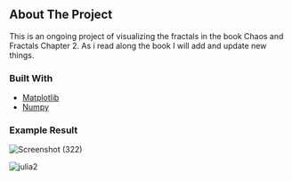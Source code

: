 <!-- ABOUT THE PROJECT -->
## About The Project

This is an ongoing project of visualizing the fractals in the book Chaos and Fractals Chapter 2. As i read along the book I will add and update new things.

### Built With

* [Matplotlib](https://matplotlib.org/)
* [Numpy](https://numpy.org/)

### Example Result

![Screenshot (322)](https://user-images.githubusercontent.com/56905673/117834202-65ed0900-b290-11eb-9c67-2db2bfed21aa.png)

![julia2](https://user-images.githubusercontent.com/56905673/117834107-553c9300-b290-11eb-9169-0c38fcf6d6bc.png)


